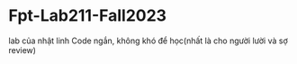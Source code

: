 # Fpt-Lab211-Fall2023
lab của nhật linh
Code ngắn, không khó để học(nhất là cho người lười và sợ review)
